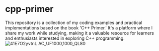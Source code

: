 # cpp-primer
This repository is a collection of my coding examples and practical implementations based on the book 'C++ Primer.' It's a platform where I share my work while studying, making it a valuable resource for learners and enthusiasts interested in exploring C++ programming.
![41E7O2yvtnL _AC_UF1000,1000_QL80_](https://github.com/youssief101/cpp-primer-book/assets/82734120/414e86f7-c47f-4d6e-80df-3de183c86a3d)
